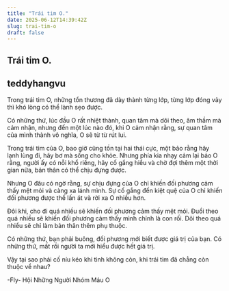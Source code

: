 ```yaml
---
title: "Trái tim O."
date: 2025-06-12T14:39:42Z
slug: trai-tim-o
draft: false
---
```


## Trái tim O.

## teddyhangvu

Trong trái tim O, những tổn thương đã dày thành từng lớp, từng lớp đóng vảy thì khó lòng có thể lành sẹo được.
 
Có những thứ, lúc đầu O rất nhiệt thành, quan tâm mà dõi theo, âm thầm mà cảm nhận, nhưng đến một lúc nào đó, khi O cảm nhận rằng, sự quan tâm của mình thành vô nghĩa, O sẽ từ từ rút lui.
 
Trong trái tim của O, bao giờ cũng tồn tại hai thái cực, một bảo rằng hãy lạnh lùng đi, hãy bơ mà sống cho khỏe. Nhưng phía kia nhạy cảm lại bảo O rằng, người ấy có nỗi khổ riêng, hãy cố gắng hiểu và chờ đợi thêm một thời gian nữa, bản thân có thể chịu đựng được.
 
Nhưng O đâu có ngờ rằng, sự chịu đựng của O chỉ khiến đối phương cảm thấy mệt mỏi và càng xa lánh mình. Sự cố gắng đến kiệt quệ của O chỉ khiến đối phương được thể lấn át và rời xa O nhiều hơn.
 
Đôi khi, cho đi quá nhiều sẽ khiến đối phương cảm thấy mệt mỏi.
Đuổi theo quá nhiều sẽ khiến đối phương cảm thấy mình chỉnh là con rối.
Dõi theo quá nhiều sẽ chỉ làm bản thân thêm phụ thuộc.
 
Có những thứ, bạn phải buông, đối phương mới biết được giá trị của bạn. 
Có những thứ, mất rồi người ta mới hiểu được hết giá trị.
 
Vậy tại sao phải cố níu kéo khi tình không còn, khi trái tim đã chẳng còn thuộc về nhau?
 
-Fly- Hội Những Người Nhóm Máu O